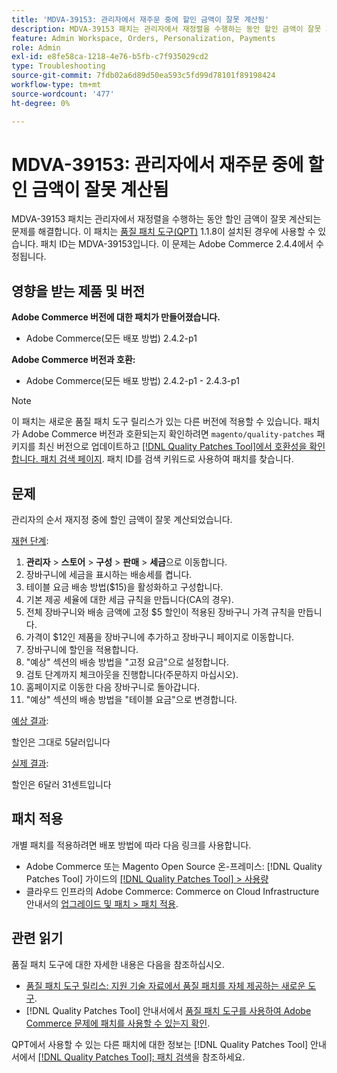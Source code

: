 ```yaml
---
title: 'MDVA-39153: 관리자에서 재주문 중에 할인 금액이 잘못 계산됨'
description: MDVA-39153 패치는 관리자에서 재정렬을 수행하는 동안 할인 금액이 잘못 계산되는 문제를 해결합니다. 이 패치는 [Quality Patches Tool (QPT)](https://experienceleague.adobe.com/en/docs/commerce-operations/tools/quality-patches-tool/quality-patches-tool-to-self-serve-quality-patches) 1.1.8이 설치된 경우 사용할 수 있습니다. 패치 ID는 MDVA-39153입니다. 이 문제는 Adobe Commerce 2.4.4에서 수정됩니다.
feature: Admin Workspace, Orders, Personalization, Payments
role: Admin
exl-id: e8fe58ca-1218-4e76-b5fb-c7f935029cd2
type: Troubleshooting
source-git-commit: 7fdb02a6d89d50ea593c5fd99d78101f89198424
workflow-type: tm+mt
source-wordcount: '477'
ht-degree: 0%

---
```


# MDVA-39153: 관리자에서 재주문 중에 할인 금액이 잘못 계산됨

MDVA-39153 패치는 관리자에서 재정렬을 수행하는 동안 할인 금액이 잘못 계산되는 문제를 해결합니다. 이 패치는 [품질 패치 도구(QPT)](https://experienceleague.adobe.com/en/docs/commerce-operations/tools/quality-patches-tool/quality-patches-tool-to-self-serve-quality-patches) 1.1.8이 설치된 경우에 사용할 수 있습니다. 패치 ID는 MDVA-39153입니다. 이 문제는 Adobe Commerce 2.4.4에서 수정됩니다.

## 영향을 받는 제품 및 버전

**Adobe Commerce 버전에 대한 패치가 만들어졌습니다.**

* Adobe Commerce(모든 배포 방법) 2.4.2-p1

**Adobe Commerce 버전과 호환:**

* Adobe Commerce(모든 배포 방법) 2.4.2-p1 - 2.4.3-p1

>[!NOTE]
>
>이 패치는 새로운 품질 패치 도구 릴리스가 있는 다른 버전에 적용할 수 있습니다. 패치가 Adobe Commerce 버전과 호환되는지 확인하려면 `magento/quality-patches` 패키지를 최신 버전으로 업데이트하고 [[!DNL Quality Patches Tool]에서 호환성을 확인합니다. 패치 검색 페이지](https://experienceleague.adobe.com/en/docs/commerce-operations/tools/quality-patches-tool/quality-patches-tool-to-self-serve-quality-patches). 패치 ID를 검색 키워드로 사용하여 패치를 찾습니다.

## 문제

관리자의 순서 재지정 중에 할인 금액이 잘못 계산되었습니다.

<u>재현 단계</u>:

1. **관리자** > **스토어** > **구성** > **판매** > **세금**&#x200B;으로 이동합니다.
1. 장바구니에 세금을 표시하는 배송세를 켭니다.
1. 테이블 요금 배송 방법($15)을 활성화하고 구성합니다.
1. 기본 제공 세율에 대한 세금 규칙을 만듭니다(CA의 경우).
1. 전체 장바구니와 배송 금액에 고정 $5 할인이 적용된 장바구니 가격 규칙을 만듭니다.
1. 가격이 $12인 제품을 장바구니에 추가하고 장바구니 페이지로 이동합니다.
1. 장바구니에 할인을 적용합니다.
1. &quot;예상&quot; 섹션의 배송 방법을 &quot;고정 요금&quot;으로 설정합니다.
1. 검토 단계까지 체크아웃을 진행합니다(주문하지 마십시오).
1. 홈페이지로 이동한 다음 장바구니로 돌아갑니다.
1. &quot;예상&quot; 섹션의 배송 방법을 &quot;테이블 요금&quot;으로 변경합니다.

<u>예상 결과</u>:

할인은 그대로 5달러입니다

<u>실제 결과</u>:

할인은 6달러 31센트입니다

## 패치 적용

개별 패치를 적용하려면 배포 방법에 따라 다음 링크를 사용합니다.

* Adobe Commerce 또는 Magento Open Source 온-프레미스: [!DNL Quality Patches Tool] 가이드의 [[!DNL Quality Patches Tool] > 사용량](/help/tools/quality-patches-tool/usage.md)
* 클라우드 인프라의 Adobe Commerce: Commerce on Cloud Infrastructure 안내서의 [업그레이드 및 패치 > 패치 적용](https://experienceleague.adobe.com/docs/commerce-cloud-service/user-guide/develop/upgrade/apply-patches.html).

## 관련 읽기

품질 패치 도구에 대한 자세한 내용은 다음을 참조하십시오.

* [품질 패치 도구 릴리스: 지원 기술 자료에서 품질 패치를 자체 제공하는 새로운 도구](https://experienceleague.adobe.com/en/docs/commerce-operations/tools/quality-patches-tool/quality-patches-tool-to-self-serve-quality-patches).
* [!DNL Quality Patches Tool] 안내서에서 [품질 패치 도구를 사용하여 Adobe Commerce 문제에 패치를 사용할 수 있는지 확인](/help/tools/quality-patches-tool/patches-available-in-qpt/check-patch-for-magento-issue-with-magento-quality-patches.md).

QPT에서 사용할 수 있는 다른 패치에 대한 정보는 [!DNL Quality Patches Tool] 안내서에서 [[!DNL Quality Patches Tool]: 패치 검색](https://experienceleague.adobe.com/tools/commerce-quality-patches/index.html)을 참조하세요.
